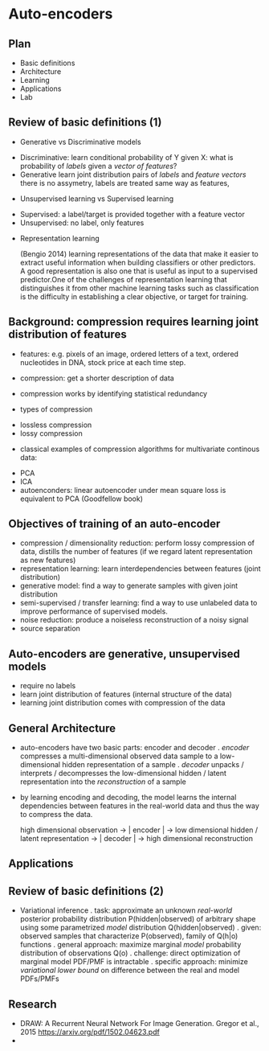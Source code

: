 # Auto-encoders

## Plan
 + Basic definitions
 + Architecture
 + Learning
 + Applications
 + Lab

## Review of basic definitions (1)
 + Generative vs Discriminative models
 
  - Discriminative: 
        learn conditional probability of Y given X:
        what is probability of _labels_ given a _vector of features_?
  - Generative
        learn joint distribution pairs of _labels_ and _feature vectors_
        there is no assymetry, labels are treated same way as features, 

 + Unsupervised learning vs Supervised learning
  - Supervised: a label/target is provided together with a feature vector
  - Unsupervised: no label, only features

 + Representation learning
 
    (Bengio 2014) learning representations of the data that make it easier to extract useful information when building classifiers or other predictors. A good representation is also one that is useful as input to a supervised predictor.One of the challenges of representation learning that distinguishes it from other machine learning tasks such as classification is the difficulty in establishing a clear objective, or target for training.

## Background: compression requires learning joint distribution of features

 + features: 
  e.g. pixels of an image, ordered letters of a text, ordered nucleotides in DNA, stock price at each time step.
 
 + compression: get a shorter description of data
  - compression works by identifying statistical redundancy

 + types of compression
  - lossless compression
  - lossy compression

 + classical examples of compression algorithms for multivariate continous data:
  - PCA
  - ICA
  - autoenconders: linear autoencoder under mean square loss is equivalent to PCA (Goodfellow book)

## Objectives of training of an auto-encoder

 + compression / dimensionality reduction: perform lossy compression of data, distills the number of features (if we regard latent representation as new features)
 + representation learning: learn interdependencies between features (joint distribution)
 + generative model: find a way to generate samples with given joint distribution
 + semi-supervised / transfer learning: find a way to use unlabeled data to improve performance of supervised models.
 + noise reduction: produce a noiseless reconstruction of a noisy signal
 + source separation



## Auto-encoders are generative, unsupervised models

 + require no labels
 + learn joint distribution of features
    (internal structure of the data)
 + learning joint distribution comes with compression of the data



## General Architecture

 + auto-encoders have two basic parts: encoder and decoder
  . *encoder* compresses a multi-dimensional observed data sample to a low-dimensional hidden representation of a sample
  . *decoder* unpacks / interprets / decompresses the low-dimensional hidden / latent representation into the _reconstruction_ of a sample
 + by learning encoding and decoding, the model learns the internal dependencies between features in the real-world data and thus the way to compress the data.

     high dimensional observation ->
     | encoder | ->
     low dimensional hidden / latent representation ->
     | decoder | ->
     high dimensional reconstruction
    

## Applications

## Review of basic definitions (2)

 + Variational inference
    . task: approximate an unknown *real-world* posterior probability distribution P(hidden|observed) of arbitrary shape using some parametrized *model* distribution Q(hidden|observed)
    . given: observed samples that characterize P(observed), family of Q(h|o) functions
    . general approach: maximize marginal _model_ probability distribution of observations Q(o)
    . challenge: direct optimization of marginal model PDF/PMF is intractable
    . specific approach: minimize _variational lower bound_ on difference between the real and model PDFs/PMFs


## Research
 + DRAW: A Recurrent Neural Network For Image Generation. Gregor et al., 2015
    https://arxiv.org/pdf/1502.04623.pdf
 + 


